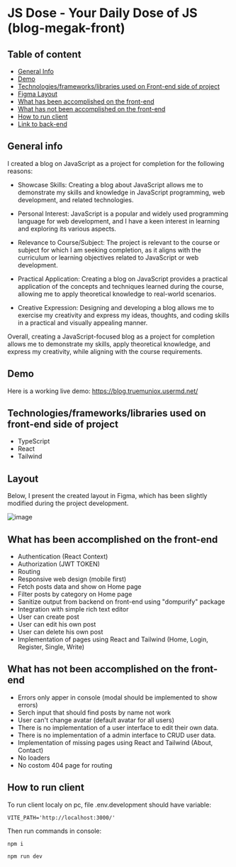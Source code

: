 # JS Dose - Your Daily Dose of JS (blog-megak-front)

## Table of content

- [General Info](https://github.com/Muniox/blog-megak-front/blob/develop/README.md#general-info)
- [Demo](https://github.com/Muniox/blog-megak-front/blob/develop/README.md#demo)
- [Technologies/frameworks/libraries used on Front-end side of project](https://github.com/Muniox/blog-megak-front/blob/develop/README.md#technologiesframeworkslibraries-used-on-front-end-side-of-project)
- [Figma Layout](https://github.com/Muniox/blog-megak-front/blob/develop/README.md#layout)
- [What has been accomplished on the front-end](https://github.com/Muniox/blog-megak-front/blob/develop/README.md#what-has-been-accomplished-on-the-front-end)
- [What has not been accomplished on the front-end](https://github.com/Muniox/blog-megak-front/blob/develop/README.md#what-has-not-been-accomplished-on-the-front-end)
- [How to run client](https://github.com/Muniox/blog-megak-front/blob/develop/README.md#how-to-run-client)
- [Link to back-end](https://github.com/Muniox/blog-megak-back)

## General info

I created a blog on JavaScript as a project for completion for the following reasons:

- Showcase Skills: Creating a blog about JavaScript allows me to demonstrate my skills and knowledge in JavaScript programming, web development, and related technologies.

- Personal Interest: JavaScript is a popular and widely used programming language for web development, and I have a keen interest in learning and exploring its various aspects.

- Relevance to Course/Subject: The project is relevant to the course or subject for which I am seeking completion, as it aligns with the curriculum or learning objectives related to JavaScript or web development.

- Practical Application: Creating a blog on JavaScript provides a practical application of the concepts and techniques learned during the course, allowing me to apply theoretical knowledge to real-world scenarios.

- Creative Expression: Designing and developing a blog allows me to exercise my creativity and express my ideas, thoughts, and coding skills in a practical and visually appealing manner.

Overall, creating a JavaScript-focused blog as a project for completion allows me to demonstrate my skills, apply theoretical knowledge, and express my creativity, while aligning with the course requirements.

## Demo

Here is a working live demo: https://blog.truemuniox.usermd.net/

## Technologies/frameworks/libraries used on front-end side of project

- TypeScript
- React 
- Tailwind

## Layout

Below, I present the created layout in Figma, which has been slightly modified during the project development.

![image](https://user-images.githubusercontent.com/81775473/230794296-b6e12c09-0525-4d79-a4ba-3a73669d3156.png)

## What has been accomplished on the front-end

- Authentication (React Context)
- Authorization (JWT TOKEN)
- Routing
- Responsive web design (mobile first)
- Fetch posts data and show on Home page
- Filter posts by category on Home page
- Sanitize output from backend on front-end using "dompurify" package
- Integration with simple rich text editor
- User can create post
- User can edit his own post
- User can delete his own post
- Implementation of pages using React and Tailwind (Home, Login, Register, Single, Write)

## What has not been accomplished on the front-end

- Errors only apper in console (modal should be implemented to show errors)
- Serch input that should find posts by name not work
- User can't change avatar (default avatar for all users)
- There is no implementation of a user interface to edit their own data.
- There is no implementation of a admin interface to CRUD user data.
- Implementation of missing pages using React and Tailwind (About, Contact)
- No loaders
- No costom 404 page for routing

## How to run client

To run client localy on pc, file .env.development should have variable:

```
VITE_PATH='http://localhost:3000/'
```

Then run commands in console:

```
npm i
```

```
npm run dev
```







